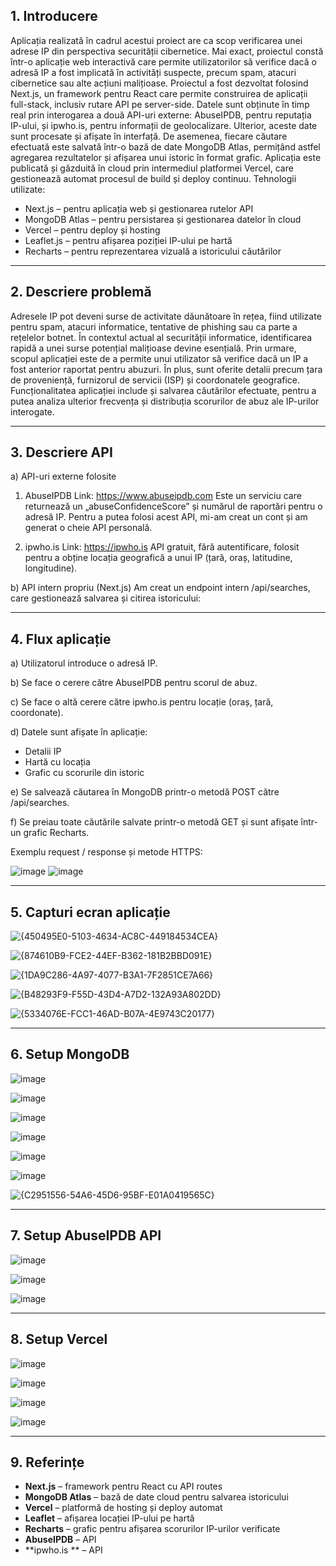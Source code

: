 ## 1. Introducere

Aplicația realizată în cadrul acestui proiect are ca scop verificarea unei adrese IP din perspectiva securității cibernetice. Mai exact, proiectul constă într-o aplicație web interactivă care permite utilizatorilor să verifice dacă o adresă IP a fost implicată în activități suspecte, precum spam, atacuri cibernetice sau alte acțiuni malițioase. Proiectul a fost dezvoltat folosind Next.js, un framework pentru React care permite construirea de aplicații full-stack, inclusiv rutare API pe server-side.
	Datele sunt obținute în timp real prin interogarea a două API-uri externe: AbuseIPDB, pentru reputația IP-ului, și ipwho.is, pentru informații de geolocalizare. Ulterior, aceste date sunt procesate și afișate în interfață. De asemenea, fiecare căutare efectuată este salvată într-o bază de date MongoDB Atlas, permițând astfel agregarea rezultatelor și afișarea unui istoric în format grafic.
	Aplicația este publicată și găzduită în cloud prin intermediul platformei Vercel, care gestionează automat procesul de build și deploy continuu.
	Tehnologii utilizate:
-	Next.js – pentru aplicația web și gestionarea rutelor API
-	MongoDB Atlas – pentru persistarea și gestionarea datelor în cloud
-	Vercel – pentru deploy și hosting
-	Leaflet.js – pentru afișarea poziției IP-ului pe hartă
-	Recharts – pentru reprezentarea vizuală a istoricului căutărilor

---

## 2. Descriere problemă

Adresele IP pot deveni surse de activitate dăunătoare în rețea, fiind utilizate pentru spam, atacuri informatice, tentative de phishing sau ca parte a rețelelor botnet. În contextul actual al securității informatice, identificarea rapidă a unei surse potențial malițioase devine esențială. Prin urmare, scopul aplicației este de a permite unui utilizator să verifice dacă un IP a fost anterior raportat pentru abuzuri. În plus, sunt oferite detalii precum țara de proveniență, furnizorul de servicii (ISP) și coordonatele geografice. Funcționalitatea aplicației include și salvarea căutărilor efectuate, pentru a putea analiza ulterior frecvența și distribuția scorurilor de abuz ale IP-urilor interogate.

---

## 3. Descriere API

a) API-uri externe folosite

1. AbuseIPDB
Link: https://www.abuseipdb.com
Este un serviciu care returnează un „abuseConfidenceScore” și numărul de raportări pentru o adresă IP.
Pentru a putea folosi acest API, mi-am creat un cont și am generat o cheie API personală.

2. ipwho.is
Link: https://ipwho.is
API gratuit, fără autentificare, folosit pentru a obține locația geografică a unui IP (țară, oraș, latitudine, longitudine).

b) API intern propriu (Next.js)
Am creat un endpoint intern /api/searches, care gestionează salvarea și citirea istoricului:

---

## 4. Flux aplicație

a) Utilizatorul introduce o adresă IP.

b) Se face o cerere către AbuseIPDB pentru scorul de abuz.

c) Se face o altă cerere către ipwho.is pentru locație (oraș, țară, coordonate).

d) Datele sunt afișate în aplicație:

   - Detalii IP
   - Hartă cu locația
   - Grafic cu scorurile din istoric
     
e) Se salvează căutarea în MongoDB printr-o metodă POST către /api/searches.

f) Se preiau toate căutările salvate printr-o metodă GET și sunt afișate într-un grafic Recharts.

Exemplu request / response și metode HTTPS:

![image](https://github.com/user-attachments/assets/588bc003-449a-4fbf-a3d9-fa8a108e5155)
![image](https://github.com/user-attachments/assets/c4e684b0-8d7c-4ef1-8096-4ac418ea809f)


---

  ## 5. Capturi ecran aplicație
  
![{450495E0-5103-4634-AC8C-449184534CEA}](https://github.com/user-attachments/assets/6fa2d3b8-d827-4191-881e-7ceda5b4d4c9)

![{874610B9-FCE2-44EF-B362-181B2BBD091E}](https://github.com/user-attachments/assets/ead07020-0142-4522-b368-421184ab767d)

![{1DA9C286-4A97-4077-B3A1-7F2851CE7A66}](https://github.com/user-attachments/assets/bcb68c3a-1bb0-4c20-8c1a-e80b104a29d2)

![{B48293F9-F55D-43D4-A7D2-132A93A802DD}](https://github.com/user-attachments/assets/470c475e-cb13-4673-8bff-60f739672099)

![{5334076E-FCC1-46AD-B07A-4E9743C20177}](https://github.com/user-attachments/assets/42f2236a-8a69-4422-88d3-4d454f142da9)

---

  ## 6. Setup MongoDB

![image](https://github.com/user-attachments/assets/ef66a28d-7866-4ff2-a821-0778058e56bd)

![image](https://github.com/user-attachments/assets/533da758-5f1c-4161-a167-2d2e12a4b801)

![image](https://github.com/user-attachments/assets/3b792ac6-1ea3-417f-ac88-385cce22c41d)

![image](https://github.com/user-attachments/assets/82b89576-a1e0-4217-a470-4f3db9cfd066)

![image](https://github.com/user-attachments/assets/520a6e6f-f762-42d4-b9bd-8061d9413e08)

![image](https://github.com/user-attachments/assets/9654abf8-32f0-4774-acf2-e6124d88b8a4)

![{C2951556-54A6-45D6-95BF-E01A0419565C}](https://github.com/user-attachments/assets/f63a96eb-0e82-4f72-8385-9fd39e55a782)

 
---

  ## 7. Setup AbuseIPDB API
  
![image](https://github.com/user-attachments/assets/493226d3-5d38-44a7-a2d8-e7695d0117be)

![image](https://github.com/user-attachments/assets/ba03ebb2-d782-4800-99c6-b67fdaac6a91)

![image](https://github.com/user-attachments/assets/e3d4cfae-716b-4809-a121-8c4894b8d0fd)

---

  ## 8. Setup Vercel

![image](https://github.com/user-attachments/assets/825ed78a-406f-49bc-a215-397102a264ab)

![image](https://github.com/user-attachments/assets/763ee43f-d629-4045-b28b-53dc1b843641)

![image](https://github.com/user-attachments/assets/5cc0758c-d5cc-4143-96e6-d9c64e88cd64)

![image](https://github.com/user-attachments/assets/a3ab3bec-77e8-4d53-be4b-b9645ce3542a)

 
---


  ## 9. Referințe

- **Next.js** – framework pentru React cu API routes
- **MongoDB Atlas** – bază de date cloud pentru salvarea istoricului
- **Vercel** – platformă de hosting și deploy automat
- **Leaflet** – afișarea locației IP-ului pe hartă
- **Recharts** – grafic pentru afișarea scorurilor IP-urilor verificate
- **AbuseIPDB** – API
- **ipwho.is ** – API





